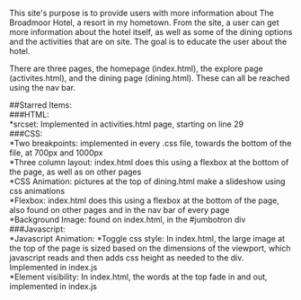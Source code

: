 This site's purpose is to provide users with more information about The Broadmoor Hotel, a resort in my hometown. From the site, a user can get more information about the hotel itself, as well as some of the dining options and the activities that are on site. The goal is to educate the user about the hotel.

There are three pages, the homepage (index.html), the explore page (activites.html), and the dining page (dining.html). These can all be reached using the nav bar.

##Starred Items:  
###HTML:  
*srcset: Implemented in activities.html page, starting on line 29  
###CSS:  
*Two breakpoints: implemented in every .css file, towards the bottom of the file, at 700px and 1000px  
*Three column layout: index.html does this using a flexbox at the bottom of the page, as well as on other pages  
*CSS Animation: pictures at the top of dining.html make a slideshow using css animations  
*Flexbox: index.html does this using a flexbox at the bottom of the page, also found on other pages and in the nav bar of every page  
*Background Image: found on index.html, in the #jumbotron div  
###Javascript:  
*Javascript Animation: 
*Toggle css style: In index.html, the large image at the top of the page is sized based on the dimensions of the viewport, which javascript reads and then adds css height as needed to the div. Implemented in index.js  
*Element visibility: In index.html, the words at the top fade in and out, implemented in index.js  